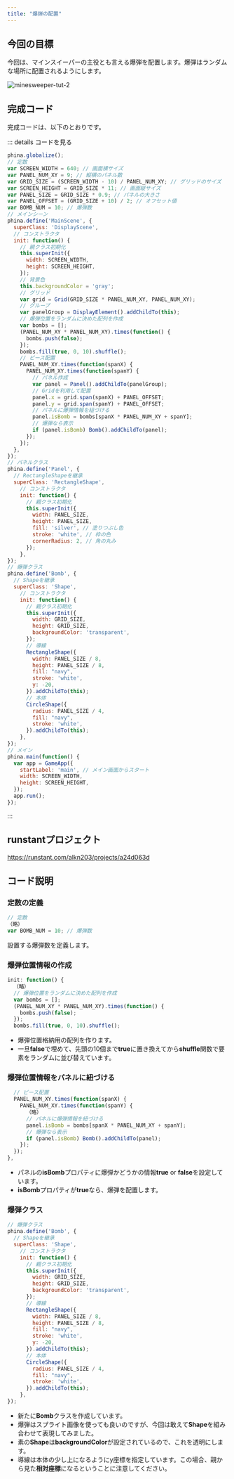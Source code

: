 ```yaml
---
title: "爆弾の配置"
---
```


## 今回の目標

今回は、マインスイーパーの主役とも言える爆弾を配置します。爆弾はランダムな場所に配置されるようにします。

![minesweeper-tut-2](/images/minesweeper-tut-2.png)

## 完成コード

完成コードは、以下のとおりです。

::: details コードを見る

```js
phina.globalize();
// 定数
var SCREEN_WIDTH = 640; // 画面横サイズ
var PANEL_NUM_XY = 9; // 縦横のパネル数
var GRID_SIZE = (SCREEN_WIDTH - 10) / PANEL_NUM_XY; // グリッドのサイズ
var SCREEN_HEIGHT = GRID_SIZE * 11; // 画面縦サイズ
var PANEL_SIZE = GRID_SIZE * 0.9; // パネルの大きさ
var PANEL_OFFSET = (GRID_SIZE + 10) / 2; // オフセット値
var BOMB_NUM = 10; // 爆弾数
// メインシーン
phina.define('MainScene', {
  superClass: 'DisplayScene',
  // コンストラクタ
  init: function() {
    // 親クラス初期化
    this.superInit({
      width: SCREEN_WIDTH,
      height: SCREEN_HEIGHT,
    });
    // 背景色
    this.backgroundColor = 'gray';
    // グリッド
    var grid = Grid(GRID_SIZE * PANEL_NUM_XY, PANEL_NUM_XY);
    // グループ
    var panelGroup = DisplayElement().addChildTo(this);
    // 爆弾位置をランダムに決めた配列を作成
    var bombs = [];
    (PANEL_NUM_XY * PANEL_NUM_XY).times(function() {
      bombs.push(false);
    });
    bombs.fill(true, 0, 10).shuffle();
    // ピース配置
    PANEL_NUM_XY.times(function(spanX) {
      PANEL_NUM_XY.times(function(spanY) {
        // パネル作成
        var panel = Panel().addChildTo(panelGroup);
        // Gridを利用して配置
        panel.x = grid.span(spanX) + PANEL_OFFSET;
        panel.y = grid.span(spanY) + PANEL_OFFSET;
        // パネルに爆弾情報を紐づける
        panel.isBomb = bombs[spanX * PANEL_NUM_XY + spanY];
        // 爆弾なら表示
        if (panel.isBomb) Bomb().addChildTo(panel);
      });
    });
  },
});
// パネルクラス
phina.define('Panel', {
  // RectangleShapeを継承
  superClass: 'RectangleShape',
    // コンストラクタ
    init: function() {
      // 親クラス初期化
      this.superInit({
        width: PANEL_SIZE,
        height: PANEL_SIZE,
        fill: 'silver', // 塗りつぶし色
        stroke: 'white', // 枠の色
        cornerRadius: 2, // 角の丸み
      });
    },
});
// 爆弾クラス
phina.define('Bomb', {
  // Shapeを継承
  superClass: 'Shape',
    // コンストラクタ
    init: function() {
      // 親クラス初期化
      this.superInit({
        width: GRID_SIZE,
        height: GRID_SIZE,
        backgroundColor: 'transparent',
      });
      // 導線
      RectangleShape({
        width: PANEL_SIZE / 8,
        height: PANEL_SIZE / 8,
        fill: "navy",
        stroke: 'white',
        y: -20,
      }).addChildTo(this);
      // 本体
      CircleShape({
        radius: PANEL_SIZE / 4,
        fill: "navy",
        stroke: 'white',
      }).addChildTo(this);
    },
});
// メイン
phina.main(function() {
  var app = GameApp({
    startLabel: 'main', // メイン画面からスタート
    width: SCREEN_WIDTH,
    height: SCREEN_HEIGHT,
  });
  app.run();
});

```

:::

## runstantプロジェクト

https://runstant.com/alkn203/projects/a24d063d

## コード説明

### 定数の定義

```js
// 定数
（略）
var BOMB_NUM = 10; // 爆弾数
```

設置する爆弾数を定義します。

### 爆弾位置情報の作成

```js
init: function() {
  （略）
  // 爆弾位置をランダムに決めた配列を作成
  var bombs = [];
  (PANEL_NUM_XY * PANEL_NUM_XY).times(function() {
    bombs.push(false);
  });
  bombs.fill(true, 0, 10).shuffle();
```

* 爆弾位置格納用の配列を作ります。
* 一旦**false**で埋めて、先頭の10個まで**true**に置き換えてから**shuffle**関数で要素をランダムに並び替えています。

### 爆弾位置情報をパネルに紐づける

```js
  // ピース配置
  PANEL_NUM_XY.times(function(spanX) {
    PANEL_NUM_XY.times(function(spanY) {
      （略）
      // パネルに爆弾情報を紐づける
      panel.isBomb = bombs[spanX * PANEL_NUM_XY + spanY];
      // 爆弾なら表示
      if (panel.isBomb) Bomb().addChildTo(panel);
    });
  });
},
```

* パネルの**isBomb**プロパティに爆弾かどうかの情報**true** or **false**を設定しています。
* **isBomb**プロパティが**true**なら、爆弾を配置します。

### 爆弾クラス

```js
// 爆弾クラス
phina.define('Bomb', {
  // Shapeを継承
  superClass: 'Shape',
    // コンストラクタ
    init: function() {
      // 親クラス初期化
      this.superInit({
        width: GRID_SIZE,
        height: GRID_SIZE,
        backgroundColor: 'transparent',
      });
      // 導線
      RectangleShape({
        width: PANEL_SIZE / 8,
        height: PANEL_SIZE / 8,
        fill: "navy",
        stroke: 'white',
        y: -20,
      }).addChildTo(this);
      // 本体
      CircleShape({
        radius: PANEL_SIZE / 4,
        fill: "navy",
        stroke: 'white',
      }).addChildTo(this);
    },
});
```

* 新たに**Bomb**クラスを作成しています。
* 爆弾はスプライト画像を使っても良いのですが、今回は敢えて**Shape**を組み合わせて表現してみました。
* 素の**Shape**は**backgroundColor**が設定されているので、これを透明にします。
* 導線は本体の少し上になるようにy座標を指定しています。この場合、親から見た**相対座標**になるということに注意してください。
